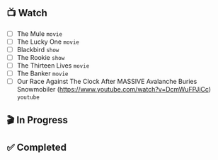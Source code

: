 ## 📺 Watch
 - [ ] The Mule `movie`
 - [ ] The Lucky One `movie`
 - [ ] Blackbird `show`
 - [ ] The Rookie `show`
 - [ ] The Thirteen Lives `movie`
 - [ ] The Banker `movie` 
 - [ ] Our Race Against The Clock After MASSIVE Avalanche Buries Snowmobiler (https://www.youtube.com/watch?v=DcmWuFPJiCc) `youtube`
## 🎬 In Progress
## ✅ Completed

